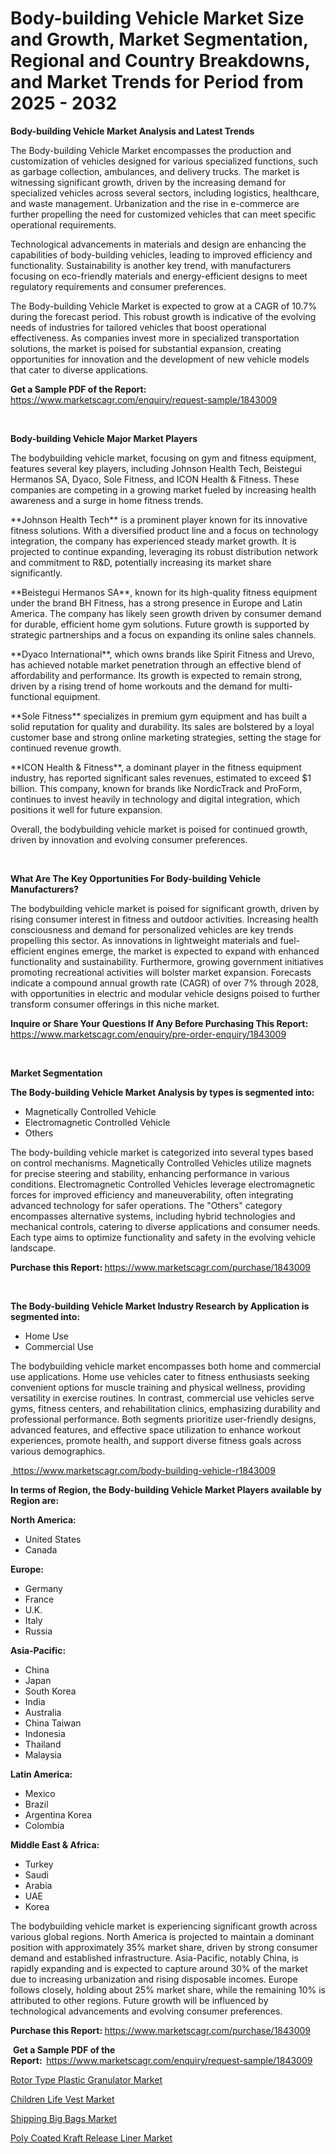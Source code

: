 <p><h1>Body-building Vehicle Market Size and Growth, Market Segmentation, Regional and Country Breakdowns, and Market Trends for Period from 2025 -  2032</h1></p><p><strong>Body-building Vehicle Market Analysis and Latest Trends</strong></p>
<p><p>The Body-building Vehicle Market encompasses the production and customization of vehicles designed for various specialized functions, such as garbage collection, ambulances, and delivery trucks. The market is witnessing significant growth, driven by the increasing demand for specialized vehicles across several sectors, including logistics, healthcare, and waste management. Urbanization and the rise in e-commerce are further propelling the need for customized vehicles that can meet specific operational requirements.</p><p>Technological advancements in materials and design are enhancing the capabilities of body-building vehicles, leading to improved efficiency and functionality. Sustainability is another key trend, with manufacturers focusing on eco-friendly materials and energy-efficient designs to meet regulatory requirements and consumer preferences.</p><p>The Body-building Vehicle Market is expected to grow at a CAGR of 10.7% during the forecast period. This robust growth is indicative of the evolving needs of industries for tailored vehicles that boost operational effectiveness. As companies invest more in specialized transportation solutions, the market is poised for substantial expansion, creating opportunities for innovation and the development of new vehicle models that cater to diverse applications.</p></p>
<p><strong>Get a Sample PDF of the Report:&nbsp;</strong> <a href="https://www.marketscagr.com/enquiry/request-sample/1843009?utm_campaign=2039&utm_medium=2&utm_source=Github&utm_content=ia&utm_term=26032025&utm_id=body-building-vehicle">https://www.marketscagr.com/enquiry/request-sample/1843009</a></p>
<p>&nbsp;</p>
<p><strong>Body-building Vehicle Major Market Players</strong></p>
<p><p>The bodybuilding vehicle market, focusing on gym and fitness equipment, features several key players, including Johnson Health Tech, Beistegui Hermanos SA, Dyaco, Sole Fitness, and ICON Health & Fitness. These companies are competing in a growing market fueled by increasing health awareness and a surge in home fitness trends.</p><p>**Johnson Health Tech** is a prominent player known for its innovative fitness solutions. With a diversified product line and a focus on technology integration, the company has experienced steady market growth. It is projected to continue expanding, leveraging its robust distribution network and commitment to R&D, potentially increasing its market share significantly.</p><p>**Beistegui Hermanos SA**, known for its high-quality fitness equipment under the brand BH Fitness, has a strong presence in Europe and Latin America. The company has likely seen growth driven by consumer demand for durable, efficient home gym solutions. Future growth is supported by strategic partnerships and a focus on expanding its online sales channels.</p><p>**Dyaco International**, which owns brands like Spirit Fitness and Urevo, has achieved notable market penetration through an effective blend of affordability and performance. Its growth is expected to remain strong, driven by a rising trend of home workouts and the demand for multi-functional equipment.</p><p>**Sole Fitness** specializes in premium gym equipment and has built a solid reputation for quality and durability. Its sales are bolstered by a loyal customer base and strong online marketing strategies, setting the stage for continued revenue growth.</p><p>**ICON Health & Fitness**, a dominant player in the fitness equipment industry, has reported significant sales revenues, estimated to exceed $1 billion. This company, known for brands like NordicTrack and ProForm, continues to invest heavily in technology and digital integration, which positions it well for future expansion.</p><p>Overall, the bodybuilding vehicle market is poised for continued growth, driven by innovation and evolving consumer preferences.</p></p>
<p>&nbsp;</p>
<p><strong>What Are The Key Opportunities For Body-building Vehicle Manufacturers?</strong></p>
<p><p>The bodybuilding vehicle market is poised for significant growth, driven by rising consumer interest in fitness and outdoor activities. Increasing health consciousness and demand for personalized vehicles are key trends propelling this sector. As innovations in lightweight materials and fuel-efficient engines emerge, the market is expected to expand with enhanced functionality and sustainability. Furthermore, growing government initiatives promoting recreational activities will bolster market expansion. Forecasts indicate a compound annual growth rate (CAGR) of over 7% through 2028, with opportunities in electric and modular vehicle designs poised to further transform consumer offerings in this niche market.</p></p>
<p><strong>Inquire or Share Your Questions If Any Before Purchasing This Report:</strong> <a href="https://www.marketscagr.com/enquiry/pre-order-enquiry/1843009?utm_campaign=2039&utm_medium=2&utm_source=Github&utm_content=ia&utm_term=26032025&utm_id=body-building-vehicle">https://www.marketscagr.com/enquiry/pre-order-enquiry/1843009</a></p>
<p>&nbsp;</p>
<p><strong>Market Segmentation</strong></p>
<p><strong>The Body-building Vehicle Market Analysis by types is segmented into:</strong></p>
<p><ul><li>Magnetically Controlled Vehicle</li><li>Electromagnetic Controlled Vehicle</li><li>Others</li></ul></p>
<p><p>The body-building vehicle market is categorized into several types based on control mechanisms. Magnetically Controlled Vehicles utilize magnets for precise steering and stability, enhancing performance in various conditions. Electromagnetic Controlled Vehicles leverage electromagnetic forces for improved efficiency and maneuverability, often integrating advanced technology for safer operations. The "Others" category encompasses alternative systems, including hybrid technologies and mechanical controls, catering to diverse applications and consumer needs. Each type aims to optimize functionality and safety in the evolving vehicle landscape.</p></p>
<p><strong>Purchase this Report:&nbsp;</strong><a href="https://www.marketscagr.com/purchase/1843009?utm_campaign=2039&utm_medium=2&utm_source=Github&utm_content=ia&utm_term=26032025&utm_id=body-building-vehicle">https://www.marketscagr.com/purchase/1843009</a></p>
<p>&nbsp;</p>
<p><strong>The Body-building Vehicle Market Industry Research by Application is segmented into:</strong></p>
<p><ul><li>Home Use</li><li>Commercial Use</li></ul></p>
<p><p>The bodybuilding vehicle market encompasses both home and commercial use applications. Home use vehicles cater to fitness enthusiasts seeking convenient options for muscle training and physical wellness, providing versatility in exercise routines. In contrast, commercial use vehicles serve gyms, fitness centers, and rehabilitation clinics, emphasizing durability and professional performance. Both segments prioritize user-friendly designs, advanced features, and effective space utilization to enhance workout experiences, promote health, and support diverse fitness goals across various demographics.</p></p>
<p><a href="https://www.marketscagr.com/body-building-vehicle-r1843009?utm_campaign=2039&utm_medium=2&utm_source=Github&utm_content=ia&utm_term=26032025&utm_id=body-building-vehicle">&nbsp;https://www.marketscagr.com/body-building-vehicle-r1843009</a></p>
<p><strong>In terms of Region, the Body-building Vehicle Market Players available by Region are:</strong></p>
<p>
    <p> <strong> North America: </strong>
        <ul>
            <li>United States</li>
            <li>Canada</li>
        </ul>
        </p> 
    <p> <strong> Europe: </strong>
        <ul>
            <li>Germany</li>
            <li>France</li>
            <li>U.K.</li>
            <li>Italy</li>
            <li>Russia</li>
        </ul>
        </p> 
    <p> <strong> Asia-Pacific: </strong>
        <ul>
            <li>China</li>
            <li>Japan</li>
            <li>South Korea</li>
            <li>India</li>
            <li>Australia</li>
            <li>China Taiwan</li>
            <li>Indonesia</li>
            <li>Thailand</li>
            <li>Malaysia</li>
        </ul>
        </p> 
    <p> <strong> Latin America: </strong>
        <ul>
            <li>Mexico</li>
            <li>Brazil</li>
            <li>Argentina Korea</li>
            <li>Colombia</li>
        </ul>
        </p> 
    <p> <strong> Middle East & Africa: </strong>
        <ul>
            <li>Turkey</li>
            <li>Saudi</li>
            <li>Arabia</li>
            <li>UAE</li>
            <li>Korea</li>
        </ul>
    </p>
    </p>
<p><p>The bodybuilding vehicle market is experiencing significant growth across various global regions. North America is projected to maintain a dominant position with approximately 35% market share, driven by strong consumer demand and established infrastructure. Asia-Pacific, notably China, is rapidly expanding and is expected to capture around 30% of the market due to increasing urbanization and rising disposable incomes. Europe follows closely, holding about 25% market share, while the remaining 10% is attributed to other regions. Future growth will be influenced by technological advancements and evolving consumer preferences.</p></p>
<p><strong>Purchase this Report: </strong><a href="https://www.marketscagr.com/purchase/1843009?utm_campaign=2039&utm_medium=2&utm_source=Github&utm_content=ia&utm_term=26032025&utm_id=body-building-vehicle">https://www.marketscagr.com/purchase/1843009</a></p>
<p>&nbsp;<strong>Get a Sample PDF of the Report:&nbsp;&nbsp;</strong><a href="https://www.marketscagr.com/enquiry/request-sample/1843009?utm_campaign=2039&utm_medium=2&utm_source=Github&utm_content=ia&utm_term=26032025&utm_id=body-building-vehicle">https://www.marketscagr.com/enquiry/request-sample/1843009</a></p>
<p><strong></strong></p>
<p><p><a href="https://github.com/fabrehugessf/Market-Research-Report-List-1/blob/main/rotor-type-plastic-granulator-market.md?utm_campaign=2039&utm_medium=2&utm_source=Github&utm_content=ia&utm_term=26032025&utm_id=body-building-vehicle">Rotor Type Plastic Granulator Market</a></p><p><a href="https://github.com/bozzoquishmd/Market-Research-Report-List-1/blob/main/children-life-vest-market.md?utm_campaign=2039&utm_medium=2&utm_source=Github&utm_content=ia&utm_term=26032025&utm_id=body-building-vehicle">Children Life Vest Market</a></p><p><a href="https://github.com/AKSHATREPORTPRIME/Market-Research-Report-List-7/blob/main/shipping-big-bags-market.md?utm_campaign=2039&utm_medium=2&utm_source=Github&utm_content=ia&utm_term=26032025&utm_id=body-building-vehicle">Shipping Big Bags Market</a></p><p><a href="https://github.com/wiltsdeenyuw/Market-Research-Report-List-1/blob/main/poly-coated-kraft-release-liner-market.md?utm_campaign=2039&utm_medium=2&utm_source=Github&utm_content=ia&utm_term=26032025&utm_id=body-building-vehicle">Poly Coated Kraft Release Liner Market</a></p></p>